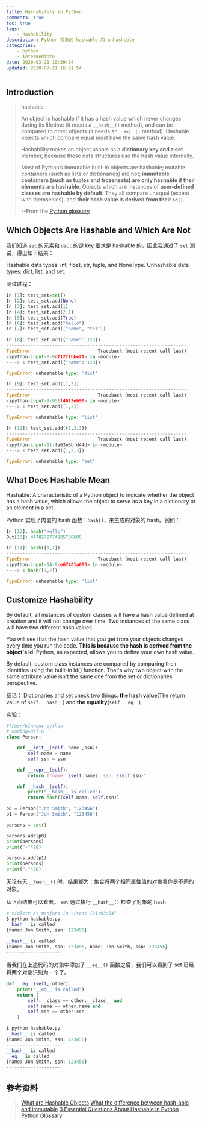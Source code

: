 ```yaml
---
title: Hashability in Python
comments: true
toc: true
tags:
    - hashability
description: Python 对象的 hashable 和 unhashable
categories:
    - python
    - intermediate
date: 2020-03-21 10:39:54
updated: 2020-07-21 16:01:54
---
```


## Introduction

> hashable
>
> An object is hashable if it has a hash value which never changes during its lifetime (it needs a `__hash__()` method), and can be compared to other objects (it needs an `__eq__()` method). Hashable objects which compare equal must have the same hash value.
>
> Hashability makes an object usable as a **dictionary key and a set** member, because these data structures use the hash value internally.
>
> Most of Python’s immutable built-in objects are hashable; mutable containers (such as lists or dictionaries) are not; **immutable containers (such as tuples and frozensets) are only hashable if their elements are hashable**. Objects which are instances of **user-defined classes are hashable by default**. They all compare unequal (except with themselves), and **their hash value is derived from their `id()`**.
>
> --From the [Python glossary](https://docs.python.org/3/glossary.html)

## Which Objects Are Hashable and Which Are Not

我们知道 `set` 的元素和 `dict` 的键 key 要求是 hashable 的，因此我通过了 `set` 测试，得出如下结果：

Hashable data types: int, float, str, tuple, and NoneType.
Unhashable data types: dict, list, and set.

测试过程：

```python
In [1]: test_set=set()
In [2]: test_set.add(None)
In [3]: test_set.add(1)
In [4]: test_set.add(2.1)
In [5]: test_set.add(True)
In [6]: test_set.add("hello")
In [7]: test_set.add(("name", "tel"))

In [8]: test_set.add({"name": 123})
-------------------------------------------------------------------
TypeError                         Traceback (most recent call last)
<ipython-input-8-9df12f1bbe21> in <module>
----> 1 test_set.add({"name": 123})

TypeError: unhashable type: 'dict'

In [9]: test_set.add([1,2])
-------------------------------------------------------------------
TypeError                         Traceback (most recent call last)
<ipython-input-9-951f4013eb98> in <module>
----> 1 test_set.add([1,2])

TypeError: unhashable type: 'list'

In [11]: test_set.add({1,2,3})
-------------------------------------------------------------------
TypeError                         Traceback (most recent call last)
<ipython-input-11-fa63e6bfd44d> in <module>
----> 1 test_set.add({1,2,3})

TypeError: unhashable type: 'set'
```

## What Does Hashable Mean

Hashable: A characteristic of a Python object to indicate whether the object has a hash value, which allows the object to serve as a key in a dictionary or an element in a set.

Python 实现了内置的 hash 函数：`hash()`，来生成的对象的 hash。例如：

```python
In [13]: hash("Hello")
Out[13]: 4478279774205738605

In [14]: hash([1,2])
-------------------------------------------------------------------
TypeError                         Traceback (most recent call last)
<ipython-input-14-9ce67481a686> in <module>
----> 1 hash([1,2])

TypeError: unhashable type: 'list'
```

## Customize Hashability

By default, all instances of custom classes will have a hash value defined at creation and it will not change over time. Two instances of the same class will have two different hash values.

You will see that the hash value that you get from your objects changes every time you run the code. **This is because the hash is derived from the object's id**. Python, as expected, allows you to define your own hash value.

By default, custom class instances are compared by comparing their identities using the built-in id() function. That's why two object with the same attribute value isn't the same one from the set or dictionaries perspective.

结论： Dictionaries and set check two things: **the hash value**(The return value of `self.__hash__`) and **the equality**(`self.__eq__`)

实验：

```python
#!/usr/bin/env python
# coding=utf-8
class Person:

    def __init__(self, name ,ssn):
        self.name = name
        self.ssn = ssn

    def __repr__(self):
        return f"name: {self.name}, ssn: {self.ssn}"

    def __hash__(self):
        print("__hash__ is called")
        return hash((self.name, self.ssn))

p0 = Person("Jon Smith", "123456")
p1 = Person("Jon Smith", "123456")

persons = set()

persons.add(p0)
print(persons)
print("-"*20)

persons.add(p1)
print(persons)
print("-"*20)
```

无论有无 `__hash__()` 时，结果都为：集合将两个相同属性值的对象看作是不同的对象。

从下面结果可以看出。 `set` 通过执行 `__hash__()` 检查了对象的 hash

```python
# violetv at manjaro in ~/test [21:03:54]
$ python hashable.py
__hash__ is called
{name: Jon Smith, ssn: 123456}
--------------------
__hash__ is called
{name: Jon Smith, ssn: 123456, name: Jon Smith, ssn: 123456}
--------------------
```

当我们在上述代码的对象中添加了 `__eq__()` 函数之后，我们可以看到了 set 已经将两个对象识别为一个了。

```python
def __eq__(self, other):
    print("__eq__ is called")
    return (
        self.__class == other.__class__ and
        self.name == other.name and
        self.ssn == other.ssn
    )
```

```python
$ python hashable.py
__hash__ is called
{name: Jon Smith, ssn: 123456}
--------------------
__hash__ is called
__eq__ is called
{name: Jon Smith, ssn: 123456}
--------------------
```

## 参考资料

> [What are Hashable Objects](https://www.pythonforthelab.com/blog/what-are-hashable-objects/)
> [What the difference between hash-able and immutable](https://stackoverflow.com/questions/56154702/what-the-difference-between-hash-able-and-immutable)
> [3 Essential Questions About Hashable in Python](https://medium.com/better-programming/3-essential-questions-about-hashable-in-python-33e981042bcb)
> [Python Glossary](https://docs.python.org/3/glossary.html)
